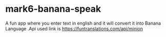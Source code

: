 # mark6-banana-speak
A fun app where you enter text in english and it will convert it into Banana Language .Api used link is https://funtranslations.com/api/minion
